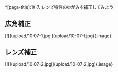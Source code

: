 *[page-title]:10-7. レンズ特性のゆがみを補正してみよう

## 広角補正
<div markdown="1" class="sr-only">
</div>
<div markdown="1" class="photo-capture">
[![](upload/10-07-1.jpg)](upload/10-07-1.jpg){.image}
</div>

## レンズ補正
<div markdown="1" class="sr-only">
</div>
<div markdown="1" class="photo-capture">
[![](upload/10-07-2.jpg)](upload/10-07-2.jpg){.image}
</div>